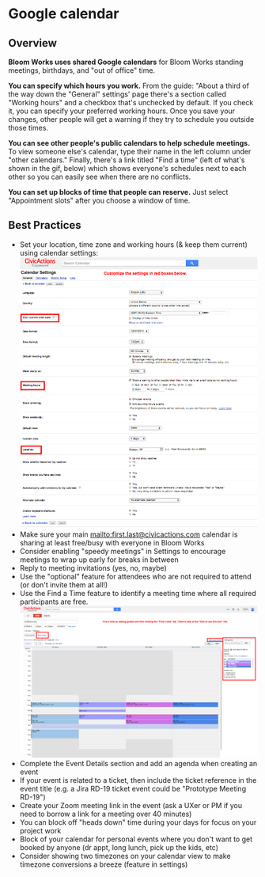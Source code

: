 # Google calendar

## Overview

**Bloom Works uses shared Google calendars** for Bloom Works standing meetings, birthdays, and "out of office" time.

**You can specify which hours you work.** From the guide: "About a third of the way down the "General" settings' page there's a section called "Working hours" and a checkbox that's unchecked by default. If you check it, you can specify your preferred working hours. Once you save your changes, other people will get a warning if they try to schedule you outside those times.

**You can see other people's public calendars to help schedule meetings.** To view someone else's calendar, type their name in the left column under "other calendars." Finally, there's a link titled "Find a time" (left of what's shown in the gif, below) which shows everyone's schedules next to each other so you can easily see when there are no conflicts.

**You can set up blocks of time that people can reserve.** Just select "Appointment slots" after you choose a window of time.

## Best Practices

- Set your location, time zone and working hours (& keep them current) using calendar settings: ![Calendar Settings](../../img/CivicActions_Calendar_Settings.png "Calendar settings")
- Make sure your main <mailto:first.last@civicactions.com> calendar is sharing at least free/busy with everyone in Bloom Works
- Consider enabling "speedy meetings" in Settings to encourage meetings to wrap up early for breaks in between
- Reply to meeting invitations (yes, no, maybe)
- Use the "optional" feature for attendees who are not required to attend (or don't invite them at all!)
- Use the Find a Time feature to identify a meeting time where all required participants are free. !["Find a Time"](../../img/CivicActions_Calendar_FindTime.png "Find a time")
- Complete the Event Details section and add an agenda when creating an event
- If your event is related to a ticket, then include the ticket reference in the event title (e.g. a Jira RD-19 ticket event could be "Prototype Meeting RD-19")
- Create your Zoom meeting link in the event (ask a UXer or PM if you need to borrow a link for a meeting over 40 minutes)
- You can block off "heads down" time during your days for focus on your project work
- Block of your calendar for personal events where you don't want to get booked by anyone (dr appt, long lunch, pick up the kids, etc)
- Consider showing two timezones on your calendar view to make timezone conversions a breeze (feature in settings)

